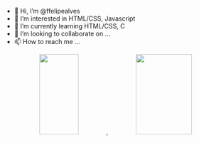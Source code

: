 - 👋 Hi, I’m @ffelipealves
- 👀 I’m interested in HTML/CSS, Javascript
- 🌱 I’m currently learning HTML/CSS, C
- 💞️ I’m looking to collaborate on ...
- 📫 How to reach me ...

<div align="center">
  <a href="https://github.com/ffelipealves">
  <img height="180em" width="42%"= src="https://github-readme-stats.vercel.app/api?username=ffelipealves&show_icons=true&theme=radical&include_all_commits=true&count_private=true"/>
  <img height="180em" width="50%" src="https://github-readme-stats.vercel.app/api/top-langs/?username=ffelipealves&layout=compact&langs_count=7&theme=radical"/>
</div>

<!---
ffelipealves/ffelipealves is a ✨ special ✨ repository because its `README.md` (this file) appears on your GitHub profile.
You can click the Preview link to take a look at your changes.
--->
